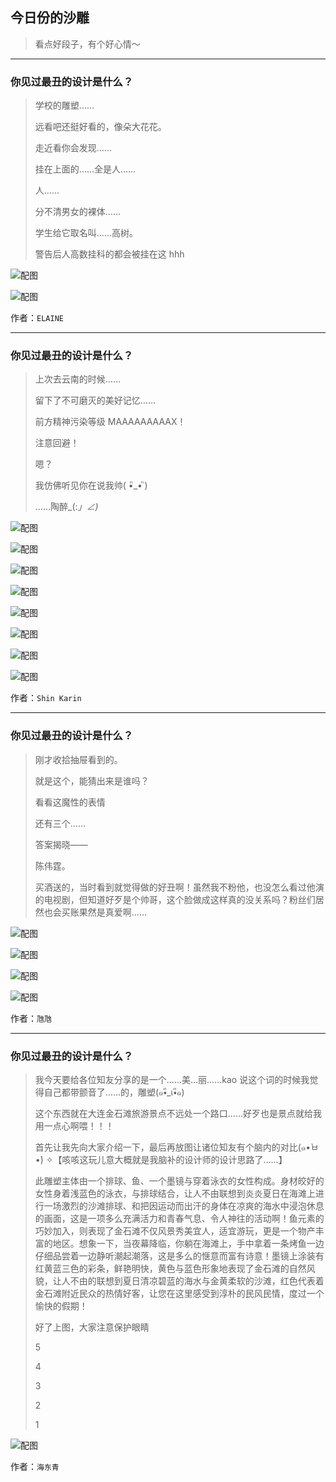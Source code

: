 ## 今日份的沙雕

> 看点好段子，有个好心情～


 
---

### 你见过最丑的设计是什么？

> 学校的雕塑……
> 
> 远看吧还挺好看的，像朵大花花。
> 
> 走近看你会发现……
> 
> 挂在上面的……全是人……
> 
> 人……
> 
> 分不清男女的裸体……
> 
> 学生给它取名叫……高树。
> 
> 警告后人高数挂科的都会被挂在这 hhh



![配图](http://pic2.zhimg.com/70/v2-50fc6402c334497f0882715a7e76fc61_b.jpg)



![配图](http://pic4.zhimg.com/70/v2-f09f2ed4a004fc2e4f42ff93cb1ce7fb_b.jpg)


作者：`ELAINE`

---

### 你见过最丑的设计是什么？

> 上次去云南的时候……
> 
> 留下了不可磨灭的美好记忆……
> 
> 前方精神污染等级 MAAAAAAAAAX！
> 
> 注意回避！
> 
> 嗯？
> 
> 我仿佛听见你在说我帅( •ิ_• ิ)
> 
> ……陶醉_(:_」∠)_



![配图](http://pic1.zhimg.com/70/f5ea0cfa05c895cc364c15b794699a74_b.jpg)



![配图](http://pic2.zhimg.com/70/daf95eae770130713fd36a34418d5a99_b.jpg)



![配图](http://pic1.zhimg.com/70/d81b9fde4dfb385d782e71381e95ad88_b.jpg)



![配图](http://pic4.zhimg.com/70/31f94783a8fd49b0b6f23e47c4822a23_b.jpg)



![配图](http://pic4.zhimg.com/70/bd26e537bfcf24741a76c3b81b96c997_b.jpg)



![配图](http://pic3.zhimg.com/70/7161e1c0159a5a9f950e33aa626e59fe_b.jpg)



![配图](http://pic3.zhimg.com/70/7161e1c0159a5a9f950e33aa626e59fe_b.jpg)



![配图](http://pic3.zhimg.com/70/7161e1c0159a5a9f950e33aa626e59fe_b.jpg)


作者：`Shin Karin`

---

### 你见过最丑的设计是什么？

> 刚才收拾抽屉看到的。
> 
> 就是这个，能猜出来是谁吗？
> 
> 看看这魔性的表情
> 
> 还有三个……
> 
> 答案揭晓——
> 
> 陈伟霆。
> 
> 买酒送的，当时看到就觉得做的好丑啊！虽然我不粉他，也没怎么看过他演的电视剧，但知道好歹是个帅哥，这个脸做成这样真的没关系吗？粉丝们居然也会买账果然是真爱啊……



![配图](http://pic2.zhimg.com/70/v2-eacf767d1a65667cc513244647be77e1_b.jpg)



![配图](http://pic2.zhimg.com/70/v2-fc3046717e4a4e3ddfff388831597fe5_b.jpg)



![配图](http://pic1.zhimg.com/70/v2-99e2db54db43bdb2468151301df65388_b.jpg)



![配图](http://pic2.zhimg.com/70/v2-f37f8a1993a035b8c041fba905c4fc99_b.jpg)


作者：`虺虺`

---

### 你见过最丑的设计是什么？

> 我今天要给各位知友分享的是一个……美…丽……kao 说这个词的时候我觉得自己都带颤音了……的，雕塑(๑•ี_เ•ี๑)
> 
> 这个东西就在大连金石滩旅游景点不远处一个路口……好歹也是景点就给我用一点心啊喂！！！
> 
> 首先让我先向大家介绍一下，最后再放图让诸位知友有个脑内的对比(๑•̀ㅂ•́) ✧【咳咳这玩儿意大概就是我脑补的设计师的设计思路了……】
> 
> 此雕塑主体由一个排球、鱼、一个墨镜与穿着泳衣的女性构成。身材皎好的女性身着浅蓝色的泳衣，与排球结合，让人不由联想到炎炎夏日在海滩上进行一场激烈的沙滩排球、和把因运动而出汗的身体在凉爽的海水中浸泡休息的画面，这是一项多么充满活力和青春气息、令人神往的活动啊！鱼元素的巧妙加入，则表现了金石滩不仅风景秀美宜人，适宜游玩，更是一个物产丰富的地区。想象一下，当夜幕降临，你躺在海滩上，手中拿着一条烤鱼一边仔细品尝着一边静听潮起潮落，这是多么的惬意而富有诗意！墨镜上涂装有红黄蓝三色的彩条，鲜艳明快，黄色与蓝色形象地表现了金石滩的自然风貌，让人不由的联想到夏日清凉碧蓝的海水与金黄柔软的沙滩，红色代表着金石滩附近民众的热情好客，让您在这里感受到淳朴的民风民情，度过一个愉快的假期！
> 
> 好了上图，大家注意保护眼睛
> 
> 5
> 
> 4
> 
> 3
> 
> 2
> 
> 1



![配图](http://pic3.zhimg.com/70/v2-7ca8298c4fc7970335a643635e1783ea_b.jpg)


作者：`海东青`
